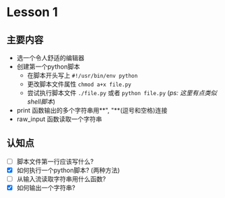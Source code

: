 # Lesson 1

## 主要内容

- 选一个令人舒适的编辑器
- 创建第一个python脚本
    - 在脚本开头写上 `#!/usr/bin/env python`
    - 更改脚本文件属性 `chmod a+x file.py`
    - 尝试执行脚本文件 `./file.py` 或者 `python file.py` (*ps: 这里有点类似shell脚本*)
- print 函数输出的多个字符串用**", "**(逗号和空格)连接
- raw_input 函数读取一个字符串

## 认知点

- [ ] 脚本文件第一行应该写什么?
- [x] 如何执行一个python脚本? (两种方法)
- [ ] 从输入流读取字符串用什么函数?
- [x] 如何输出一个字符串?
